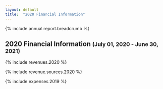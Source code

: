 ```yaml
---
layout: default
title:  "2020 Financial Information"
---
```

{% include annual.report.breadcrumb %}

<h2>2020 Financial Information <small class="subheader" id="current">(July 01, 2020 - June 30, 2021)</small></h2>

{% include revenues.2020 %}

{% include revenue.sources.2020 %}

{% include expenses.2019 %}

<script src="//code.highcharts.com/highcharts.js"></script>
<script src="//code.highcharts.com/modules/exporting.js"></script>
